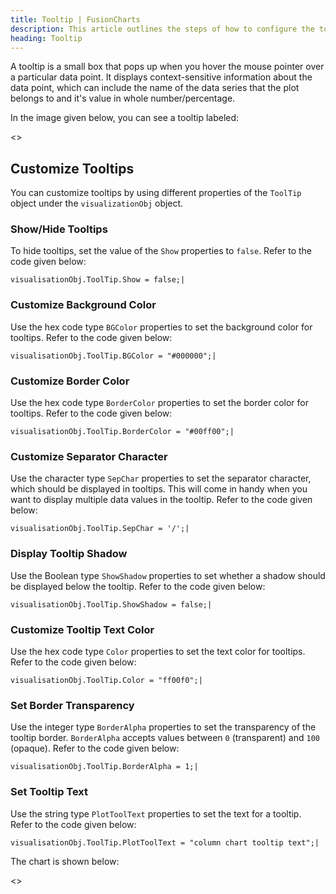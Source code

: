 ```yaml
---
title: Tooltip | FusionCharts
description: This article outlines the steps of how to configure the tooltip
heading: Tooltip
---
```


A tooltip is a small box that pops up when you hover the mouse pointer over a particular data point. It displays context-sensitive information about the data point, which can include the name of the data series that the plot belongs to and it's value in whole number/percentage.

In the image given below, you can see a tooltip labeled:

<<Image>>

## Customize Tooltips

You can customize tooltips by using different properties of the `ToolTip` object under the `visualizationObj` object.

### Show/Hide Tooltips

To hide tooltips, set the value of the `Show` properties to `false`. Refer to the code given below:

```
visualisationObj.ToolTip.Show = false;|

```

### Customize Background Color

Use the hex code type `BGColor` properties to set the background color for tooltips. Refer to the code given below:

```
visualisationObj.ToolTip.BGColor = "#000000";|

```

### Customize Border Color

Use the hex code type `BorderColor` properties to set the border color for tooltips. Refer to the code given below:

```
visualisationObj.ToolTip.BorderColor = "#00ff00";|

```

### Customize Separator Character

Use the character type `SepChar` properties to set the separator character, which should be displayed in tooltips. This will come in handy when you want to display multiple data values in the tooltip. Refer to the code given below:

```
visualisationObj.ToolTip.SepChar = '/';|

```

### Display Tooltip Shadow

Use the Boolean type `ShowShadow` properties to set whether a shadow should be displayed below the tooltip. Refer to the code given below:

```
visualisationObj.ToolTip.ShowShadow = false;|

```

### Customize Tooltip Text Color

Use the hex code type `Color` properties to set the text color for tooltips. Refer to the code given below:

```
visualisationObj.ToolTip.Color = "ff00f0";|

```

### Set Border Transparency

Use the integer type `BorderAlpha` properties to set the transparency of the tooltip border. `BorderAlpha` accepts values between `0` (transparent) and `100` (opaque). Refer to the code given below:

```
visualisationObj.ToolTip.BorderAlpha = 1;|

```

### Set Tooltip Text

Use the string type `PlotToolText` properties to set the text for a tooltip. Refer to the code given below:

```
visualisationObj.ToolTip.PlotToolText = "column chart tooltip text";|

```

The chart is shown below:

<<Live Chart>>

